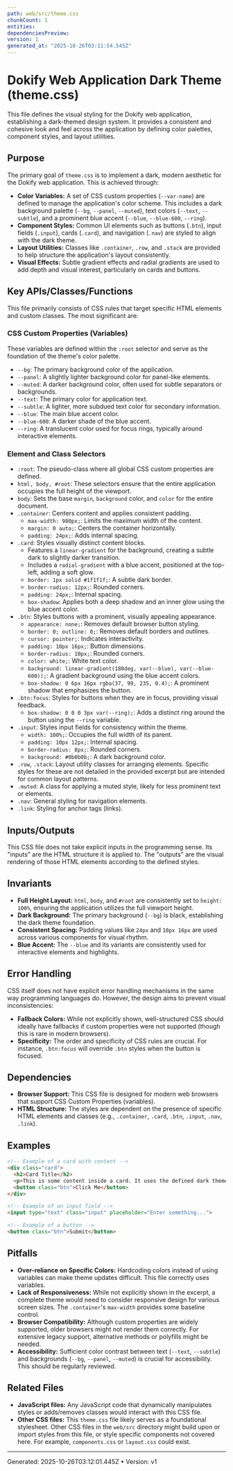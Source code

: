 ```yaml
---
path: web/src/theme.css
chunkCount: 1
entities:
dependenciesPreview:
version: 1
generated_at: "2025-10-26T03:11:54.545Z"
---
```

# Dokify Web Application Dark Theme (theme.css)

This file defines the visual styling for the Dokify web application, establishing a dark-themed design system. It provides a consistent and cohesive look and feel across the application by defining color palettes, component styles, and layout utilities.

## Purpose

The primary goal of `theme.css` is to implement a dark, modern aesthetic for the Dokify web application. This is achieved through:

*   **Color Variables:** A set of CSS custom properties (`--var-name`) are defined to manage the application's color scheme. This includes a dark background palette (`--bg`, `--panel`, `--muted`), text colors (`--text`, `--subtle`), and a prominent blue accent (`--blue`, `--blue-600`, `--ring`).
*   **Component Styles:** Common UI elements such as buttons (`.btn`), input fields (`.input`), cards (`.card`), and navigation (`.nav`) are styled to align with the dark theme.
*   **Layout Utilities:** Classes like `.container`, `.row`, and `.stack` are provided to help structure the application's layout consistently.
*   **Visual Effects:** Subtle gradient effects and radial gradients are used to add depth and visual interest, particularly on cards and buttons.

## Key APIs/Classes/Functions

This file primarily consists of CSS rules that target specific HTML elements and custom classes. The most significant are:

### CSS Custom Properties (Variables)

These variables are defined within the `:root` selector and serve as the foundation of the theme's color palette.

*   `--bg`: The primary background color of the application.
*   `--panel`: A slightly lighter background color for panel-like elements.
*   `--muted`: A darker background color, often used for subtle separators or backgrounds.
*   `--text`: The primary color for application text.
*   `--subtle`: A lighter, more subdued text color for secondary information.
*   `--blue`: The main blue accent color.
*   `--blue-600`: A darker shade of the blue accent.
*   `--ring`: A translucent color used for focus rings, typically around interactive elements.

### Element and Class Selectors

*   `:root`: The pseudo-class where all global CSS custom properties are defined.
*   `html, body, #root`: These selectors ensure that the entire application occupies the full height of the viewport.
*   `body`: Sets the base `margin`, `background` color, and `color` for the entire document.
*   `.container`: Centers content and applies consistent padding.
    *   `max-width: 980px;`: Limits the maximum width of the content.
    *   `margin: 0 auto;`: Centers the container horizontally.
    *   `padding: 24px;`: Adds internal spacing.
*   `.card`: Styles visually distinct content blocks.
    *   Features a `linear-gradient` for the background, creating a subtle dark to slightly darker transition.
    *   Includes a `radial-gradient` with a blue accent, positioned at the top-left, adding a soft glow.
    *   `border: 1px solid #1f1f1f;`: A subtle dark border.
    *   `border-radius: 12px;`: Rounded corners.
    *   `padding: 24px;`: Internal spacing.
    *   `box-shadow`: Applies both a deep shadow and an inner glow using the blue accent color.
*   `.btn`: Styles buttons with a prominent, visually appealing appearance.
    *   `appearance: none;`: Removes default browser button styling.
    *   `border: 0; outline: 0;`: Removes default borders and outlines.
    *   `cursor: pointer;`: Indicates interactivity.
    *   `padding: 10px 16px;`: Button dimensions.
    *   `border-radius: 10px;`: Rounded corners.
    *   `color: white;`: White text color.
    *   `background: linear-gradient(180deg, var(--blue), var(--blue-600));`: A gradient background using the blue accent colors.
    *   `box-shadow: 0 6px 16px rgba(37, 99, 235, 0.4);`: A prominent shadow that emphasizes the button.
*   `.btn:focus`: Styles for buttons when they are in focus, providing visual feedback.
    *   `box-shadow: 0 0 0 3px var(--ring);`: Adds a distinct ring around the button using the `--ring` variable.
*   `.input`: Styles input fields for consistency within the theme.
    *   `width: 100%;`: Occupies the full width of its parent.
    *   `padding: 10px 12px;`: Internal spacing.
    *   `border-radius: 8px;`: Rounded corners.
    *   `background: #0b0b0b;`: A dark background color.
*   `.row`, `.stack`: Layout utility classes for arranging elements. Specific styles for these are not detailed in the provided excerpt but are intended for common layout patterns.
*   `.muted`: A class for applying a muted style, likely for less prominent text or elements.
*   `.nav`: General styling for navigation elements.
*   `.link`: Styling for anchor tags (links).

## Inputs/Outputs

This CSS file does not take explicit inputs in the programming sense. Its "inputs" are the HTML structure it is applied to. The "outputs" are the visual rendering of those HTML elements according to the defined styles.

## Invariants

*   **Full Height Layout:** `html`, `body`, and `#root` are consistently set to `height: 100%`, ensuring the application utilizes the full viewport height.
*   **Dark Background:** The primary background (`--bg`) is black, establishing the dark theme foundation.
*   **Consistent Spacing:** Padding values like `24px` and `10px 16px` are used across various components for visual rhythm.
*   **Blue Accent:** The `--blue` and its variants are consistently used for interactive elements and highlights.

## Error Handling

CSS itself does not have explicit error handling mechanisms in the same way programming languages do. However, the design aims to prevent visual inconsistencies:

*   **Fallback Colors:** While not explicitly shown, well-structured CSS should ideally have fallbacks if custom properties were not supported (though this is rare in modern browsers).
*   **Specificity:** The order and specificity of CSS rules are crucial. For instance, `.btn:focus` will override `.btn` styles when the button is focused.

## Dependencies

*   **Browser Support:** This CSS file is designed for modern web browsers that support CSS Custom Properties (variables).
*   **HTML Structure:** The styles are dependent on the presence of specific HTML elements and classes (e.g., `.container`, `.card`, `.btn`, `.input`, `.nav`, `.link`).

## Examples

```html
<!-- Example of a card with content -->
<div class="card">
  <h2>Card Title</h2>
  <p>This is some content inside a card. It uses the defined dark theme styles.</p>
  <button class="btn">Click Me</button>
</div>

<!-- Example of an input field -->
<input type="text" class="input" placeholder="Enter something...">

<!-- Example of a button -->
<button class="btn">Submit</button>
```

## Pitfalls

*   **Over-reliance on Specific Colors:** Hardcoding colors instead of using variables can make theme updates difficult. This file correctly uses variables.
*   **Lack of Responsiveness:** While not explicitly shown in the excerpt, a complete theme would need to consider responsive design for various screen sizes. The `.container`'s `max-width` provides some baseline control.
*   **Browser Compatibility:** Although custom properties are widely supported, older browsers might not render them correctly. For extensive legacy support, alternative methods or polyfills might be needed.
*   **Accessibility:** Sufficient color contrast between text (`--text`, `--subtle`) and backgrounds (`--bg`, `--panel`, `--muted`) is crucial for accessibility. This should be regularly reviewed.

## Related Files

*   **JavaScript files:** Any JavaScript code that dynamically manipulates styles or adds/removes classes would interact with this CSS file.
*   **Other CSS files:** This `theme.css` file likely serves as a foundational stylesheet. Other CSS files in the `web/src` directory might build upon or import styles from this file, or style specific components not covered here. For example, `components.css` or `layout.css` could exist.

---
Generated: 2025-10-26T03:12:01.445Z  •  Version: v1

